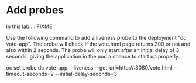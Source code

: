 # Add probes 

In this lab....  FIXME

Use the following command to add a liveness probe to the deployment "dc vote-app". The probe will check if the vote.html page returns 200 or not and also within 2 seconds.  The probe will only start after an initial delay of 3 seconds, giving the application in the pod a chance to start up properly. 

oc set probe dc vote-app --liveness --get-url=http://:8080/vote.html --timeout-seconds=2 --initial-delay-seconds=3

